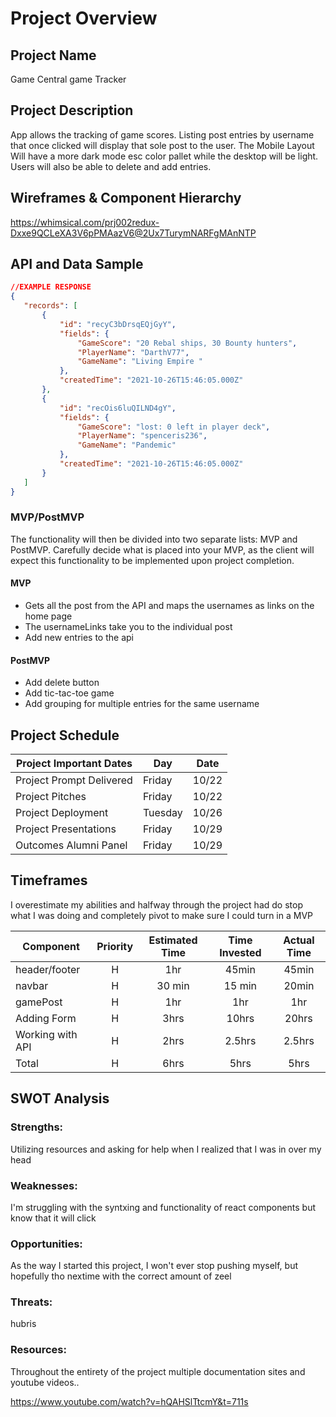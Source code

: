 # Project Overview
 
## Project Name
 
Game Central game Tracker
 
## Project Description
App allows the tracking of game scores.  Listing post entries by username that once clicked will display that sole post to the user. The Mobile Layout Will have a more dark mode esc color pallet while the desktop will be light. Users will also be able to delete and add entries.
 
## Wireframes & Component Hierarchy
 
https://whimsical.com/prj002redux-Dxxe9QCLeXA3V6pPMAazV6@2Ux7TurymNARFgMAnNTP
 
## API and Data Sample
 
 
```json
//EXAMPLE RESPONSE
{
   "records": [
       {
           "id": "recyC3bDrsqEQjGyY",
           "fields": {
               "GameScore": "20 Rebal ships, 30 Bounty hunters",
               "PlayerName": "DarthV77",
               "GameName": "Living Empire "
           },
           "createdTime": "2021-10-26T15:46:05.000Z"
       },
       {
           "id": "recOis6luQILND4gY",
           "fields": {
               "GameScore": "lost: 0 left in player deck",
               "PlayerName": "spenceris236",
               "GameName": "Pandemic"
           },
           "createdTime": "2021-10-26T15:46:05.000Z"
       }
   ]
}
```
 
### MVP/PostMVP
 
The functionality will then be divided into two separate lists: MVP and PostMVP.  Carefully decide what is placed into your MVP, as the client will expect this functionality to be implemented upon project completion. 
 
#### MVP
 
- Gets all the post from the API and maps the usernames as links on the home page
- The usernameLinks take you to the individual post
- Add new entries to the api
 
#### PostMVP 
- Add delete button
- Add tic-tac-toe game
- Add grouping for multiple entries for the same username
 
## Project Schedule
 
| Project Important Dates   | Day      | Date  |
|---------------------------|---       |---    |
| Project Prompt Delivered  |  Friday  | 10/22 |
| Project Pitches           |  Friday  | 10/22 |
| Project Deployment        |  Tuesday | 10/26 |
| Project Presentations     |  Friday  | 10/29 |
| Outcomes Alumni Panel     |  Friday  | 10/29 |
 
## Timeframes
I overestimate my abilities and halfway through the project had do stop what I was doing and completely pivot to make sure I could turn in a MVP
 
| Component | Priority | Estimated Time | Time Invested | Actual Time |
| --- | :---: |  :---: | :---: | :---: |
| header/footer | H | 1hr | 45min | 45min |
| navbar | H | 30 min | 15 min | 20min|
| gamePost | H | 1hr | 1hr | 1hr |
| Adding Form | H | 3hrs| 10hrs | 20hrs |
| Working with API | H | 2hrs| 2.5hrs | 2.5hrs |
| Total | H | 6hrs| 5hrs | 5hrs |
 
## SWOT Analysis
 
### Strengths:
Utilizing resources and asking for help when I realized that I was in over my head
 
### Weaknesses:
I'm struggling with the syntxing and functionality of react components but know that it will click
 
### Opportunities:
As the way I started this project, I won't ever stop pushing myself, but hopefully tho nextime with the correct amount of zeel
 
### Threats:
hubris
 
### Resources:
Throughout the entirety of the project multiple documentation sites and youtube videos..
 
https://www.youtube.com/watch?v=hQAHSlTtcmY&t=711s
 

